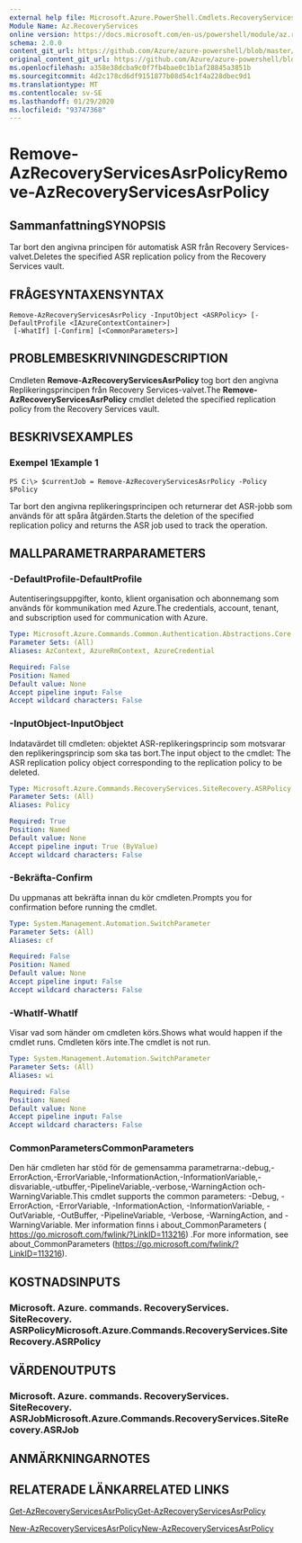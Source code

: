 ```yaml
---
external help file: Microsoft.Azure.PowerShell.Cmdlets.RecoveryServices.SiteRecovery.dll-Help.xml
Module Name: Az.RecoveryServices
online version: https://docs.microsoft.com/en-us/powershell/module/az.recoveryservices/remove-azrecoveryservicesasrpolicy
schema: 2.0.0
content_git_url: https://github.com/Azure/azure-powershell/blob/master/src/RecoveryServices/RecoveryServices/help/Remove-AzRecoveryServicesAsrPolicy.md
original_content_git_url: https://github.com/Azure/azure-powershell/blob/master/src/RecoveryServices/RecoveryServices/help/Remove-AzRecoveryServicesAsrPolicy.md
ms.openlocfilehash: a358e38dcba9c0f7fb4bae0c1b1af28845a3851b
ms.sourcegitcommit: 4d2c178cd6df9151877b08d54c1f4a228dbec9d1
ms.translationtype: MT
ms.contentlocale: sv-SE
ms.lasthandoff: 01/29/2020
ms.locfileid: "93747368"
---
```

# <span data-ttu-id="802f3-101">Remove-AzRecoveryServicesAsrPolicy</span><span class="sxs-lookup"><span data-stu-id="802f3-101">Remove-AzRecoveryServicesAsrPolicy</span></span>

## <span data-ttu-id="802f3-102">Sammanfattning</span><span class="sxs-lookup"><span data-stu-id="802f3-102">SYNOPSIS</span></span>
<span data-ttu-id="802f3-103">Tar bort den angivna principen för automatisk ASR från Recovery Services-valvet.</span><span class="sxs-lookup"><span data-stu-id="802f3-103">Deletes the specified ASR replication policy from the Recovery Services vault.</span></span>

## <span data-ttu-id="802f3-104">FRÅGESYNTAXEN</span><span class="sxs-lookup"><span data-stu-id="802f3-104">SYNTAX</span></span>

```
Remove-AzRecoveryServicesAsrPolicy -InputObject <ASRPolicy> [-DefaultProfile <IAzureContextContainer>]
 [-WhatIf] [-Confirm] [<CommonParameters>]
```

## <span data-ttu-id="802f3-105">PROBLEMBESKRIVNING</span><span class="sxs-lookup"><span data-stu-id="802f3-105">DESCRIPTION</span></span>
<span data-ttu-id="802f3-106">Cmdleten **Remove-AzRecoveryServicesAsrPolicy** tog bort den angivna Replikeringsprincipen från Recovery Services-valvet.</span><span class="sxs-lookup"><span data-stu-id="802f3-106">The **Remove-AzRecoveryServicesAsrPolicy** cmdlet deleted the specified replication policy from the Recovery Services vault.</span></span>

## <span data-ttu-id="802f3-107">BESKRIVS</span><span class="sxs-lookup"><span data-stu-id="802f3-107">EXAMPLES</span></span>

### <span data-ttu-id="802f3-108">Exempel 1</span><span class="sxs-lookup"><span data-stu-id="802f3-108">Example 1</span></span>
```
PS C:\> $currentJob = Remove-AzRecoveryServicesAsrPolicy -Policy $Policy
```

<span data-ttu-id="802f3-109">Tar bort den angivna replikeringsprincipen och returnerar det ASR-jobb som används för att spåra åtgärden.</span><span class="sxs-lookup"><span data-stu-id="802f3-109">Starts the deletion of the specified replication policy and returns the ASR job used to track the operation.</span></span>

## <span data-ttu-id="802f3-110">MALLPARAMETRAR</span><span class="sxs-lookup"><span data-stu-id="802f3-110">PARAMETERS</span></span>

### <span data-ttu-id="802f3-111">-DefaultProfile</span><span class="sxs-lookup"><span data-stu-id="802f3-111">-DefaultProfile</span></span>
<span data-ttu-id="802f3-112">Autentiseringsuppgifter, konto, klient organisation och abonnemang som används för kommunikation med Azure.</span><span class="sxs-lookup"><span data-stu-id="802f3-112">The credentials, account, tenant, and subscription used for communication with Azure.</span></span>


```yaml
Type: Microsoft.Azure.Commands.Common.Authentication.Abstractions.Core.IAzureContextContainer
Parameter Sets: (All)
Aliases: AzContext, AzureRmContext, AzureCredential

Required: False
Position: Named
Default value: None
Accept pipeline input: False
Accept wildcard characters: False
```

### <span data-ttu-id="802f3-113">-InputObject</span><span class="sxs-lookup"><span data-stu-id="802f3-113">-InputObject</span></span>
<span data-ttu-id="802f3-114">Indatavärdet till cmdleten: objektet ASR-replikeringsprincip som motsvarar den replikeringsprincip som ska tas bort.</span><span class="sxs-lookup"><span data-stu-id="802f3-114">The input object to the cmdlet: The ASR replication policy object corresponding to the replication policy to be deleted.</span></span>

```yaml
Type: Microsoft.Azure.Commands.RecoveryServices.SiteRecovery.ASRPolicy
Parameter Sets: (All)
Aliases: Policy

Required: True
Position: Named
Default value: None
Accept pipeline input: True (ByValue)
Accept wildcard characters: False
```

### <span data-ttu-id="802f3-115">-Bekräfta</span><span class="sxs-lookup"><span data-stu-id="802f3-115">-Confirm</span></span>
<span data-ttu-id="802f3-116">Du uppmanas att bekräfta innan du kör cmdleten.</span><span class="sxs-lookup"><span data-stu-id="802f3-116">Prompts you for confirmation before running the cmdlet.</span></span>

```yaml
Type: System.Management.Automation.SwitchParameter
Parameter Sets: (All)
Aliases: cf

Required: False
Position: Named
Default value: None
Accept pipeline input: False
Accept wildcard characters: False
```

### <span data-ttu-id="802f3-117">-WhatIf</span><span class="sxs-lookup"><span data-stu-id="802f3-117">-WhatIf</span></span>
<span data-ttu-id="802f3-118">Visar vad som händer om cmdleten körs.</span><span class="sxs-lookup"><span data-stu-id="802f3-118">Shows what would happen if the cmdlet runs.</span></span> <span data-ttu-id="802f3-119">Cmdleten körs inte.</span><span class="sxs-lookup"><span data-stu-id="802f3-119">The cmdlet is not run.</span></span>

```yaml
Type: System.Management.Automation.SwitchParameter
Parameter Sets: (All)
Aliases: wi

Required: False
Position: Named
Default value: None
Accept pipeline input: False
Accept wildcard characters: False
```

### <span data-ttu-id="802f3-120">CommonParameters</span><span class="sxs-lookup"><span data-stu-id="802f3-120">CommonParameters</span></span>
<span data-ttu-id="802f3-121">Den här cmdleten har stöd för de gemensamma parametrarna:-debug,-ErrorAction,-ErrorVariable,-InformationAction,-InformationVariable,-disvariable,-utbuffer,-PipelineVariable,-verbose,-WarningAction och-WarningVariable.</span><span class="sxs-lookup"><span data-stu-id="802f3-121">This cmdlet supports the common parameters: -Debug, -ErrorAction, -ErrorVariable, -InformationAction, -InformationVariable, -OutVariable, -OutBuffer, -PipelineVariable, -Verbose, -WarningAction, and -WarningVariable.</span></span> <span data-ttu-id="802f3-122">Mer information finns i about_CommonParameters ( https://go.microsoft.com/fwlink/?LinkID=113216) .</span><span class="sxs-lookup"><span data-stu-id="802f3-122">For more information, see about_CommonParameters (https://go.microsoft.com/fwlink/?LinkID=113216).</span></span>

## <span data-ttu-id="802f3-123">KOSTNADS</span><span class="sxs-lookup"><span data-stu-id="802f3-123">INPUTS</span></span>

### <span data-ttu-id="802f3-124">Microsoft. Azure. commands. RecoveryServices. SiteRecovery. ASRPolicy</span><span class="sxs-lookup"><span data-stu-id="802f3-124">Microsoft.Azure.Commands.RecoveryServices.SiteRecovery.ASRPolicy</span></span>

## <span data-ttu-id="802f3-125">VÄRDEN</span><span class="sxs-lookup"><span data-stu-id="802f3-125">OUTPUTS</span></span>

### <span data-ttu-id="802f3-126">Microsoft. Azure. commands. RecoveryServices. SiteRecovery. ASRJob</span><span class="sxs-lookup"><span data-stu-id="802f3-126">Microsoft.Azure.Commands.RecoveryServices.SiteRecovery.ASRJob</span></span>

## <span data-ttu-id="802f3-127">ANMÄRKNINGAR</span><span class="sxs-lookup"><span data-stu-id="802f3-127">NOTES</span></span>

## <span data-ttu-id="802f3-128">RELATERADE LÄNKAR</span><span class="sxs-lookup"><span data-stu-id="802f3-128">RELATED LINKS</span></span>

[<span data-ttu-id="802f3-129">Get-AzRecoveryServicesAsrPolicy</span><span class="sxs-lookup"><span data-stu-id="802f3-129">Get-AzRecoveryServicesAsrPolicy</span></span>](./Get-AzRecoveryServicesAsrPolicy.md)

[<span data-ttu-id="802f3-130">New-AzRecoveryServicesAsrPolicy</span><span class="sxs-lookup"><span data-stu-id="802f3-130">New-AzRecoveryServicesAsrPolicy</span></span>](./New-AzRecoveryServicesAsrPolicy.md)
